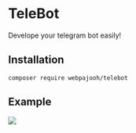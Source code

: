 # TeleBot
Develope your telegram bot easily!

## Installation
`composer require webpajooh/telebot`

## Example
<p align="left"><img src="https://i.ibb.co/YkcdHPS/example.png width="800"></p>
